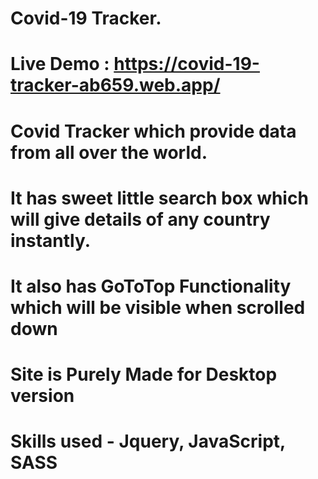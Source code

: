 # Covid-19 Tracker.

# Live Demo : https://covid-19-tracker-ab659.web.app/

# Covid Tracker which provide data from all over the world.

# It has sweet little search box which will give details of any country instantly. 

# It also has GoToTop Functionality which will be visible when scrolled down

# Site is Purely Made for Desktop version

# Skills used - Jquery, JavaScript, SASS
